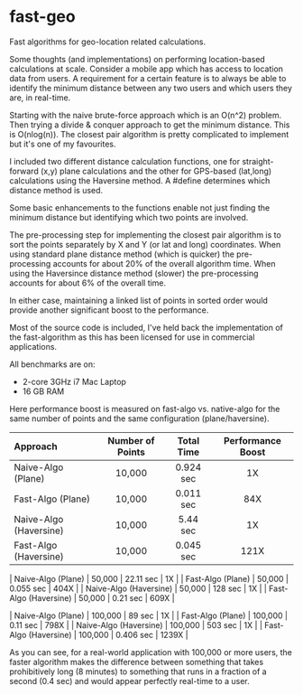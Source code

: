 # fast-geo
Fast algorithms for geo-location related calculations.

Some thoughts (and implementations) on performing location-based calculations at scale.
Consider a mobile app which has access to location data from users. A requirement for a certain feature is to always be able to identify the minimum distance between any two users and which users they are, in real-time.

Starting with the naive brute-force approach which is an O(n^2) problem.
Then trying a divide & conquer approach to get the minimum distance. This is O(nlog(n)).
The closest pair algorithm is pretty complicated to implement but it's one of my favourites.

I included two different distance calculation functions, one for straight-forward (x,y) plane calculations and the other for GPS-based (lat,long) calculations using the Haversine method. A #define determines which distance method is used.

Some basic enhancements to the functions enable not just finding the minimum distance but identifying which two points are involved.

The pre-processing step for implementing the closest pair algorithm is to sort the points separately by X and Y (or lat and long) coordinates. When using standard plane distance method (which is quicker) the pre-processing accounts for about 20% of the overall algorithm time. When using the Haversince distance method (slower) the pre-processing accounts for about 6% of the overall time.

In either case, maintaining a linked list of points in sorted order would provide another significant boost to the performance.

Most of the source code is included, I've held back the implementation of the fast-algorithm as this has been licensed for use in commercial applications.

All benchmarks are on:
* 2-core 3GHz i7 Mac Laptop
* 16 GB RAM

Here performance boost is measured on fast-algo vs. native-algo for the same number of points and the same configuration (plane/haversine).

| Approach | Number of Points | Total Time | Performance Boost |
| :------- | :------:  | :------: | :---------------: |
| Naive-Algo (Plane) | 10,000 | 0.924 sec | 1X          |
| Fast-Algo (Plane) | 10,000 | 0.011 sec   | 84X       |
| Naive-Algo (Haversine) | 10,000 | 5.44 sec | 1X          |
| Fast-Algo (Haversine) | 10,000 | 0.045 sec   | 121X       |

| Naive-Algo (Plane) | 50,000 | 22.11 sec | 1X          |
| Fast-Algo (Plane)  | 50,000 | 0.055 sec   | 404X       |
| Naive-Algo (Haversine) | 50,000 | 128 sec | 1X          |
| Fast-Algo (Haversine)  | 50,000 | 0.21 sec   | 609X       |

| Naive-Algo (Plane) | 100,000 | 89 sec | 1X        |
| Fast-Algo (Plane)  | 100,000 | 0.11 sec   | 798X       |
| Naive-Algo (Haversine) | 100,000 | 503 sec | 1X       |
| Fast-Algo (Haversine)  | 100,000 | 0.406 sec   | 1239X   |

As you can see, for a real-world application with 100,000 or more users, the faster algorithm makes the difference between something that takes prohibitively long (8 minutes) to something that runs in a fraction of a second (0.4 sec) and would appear perfectly real-time to a user.

